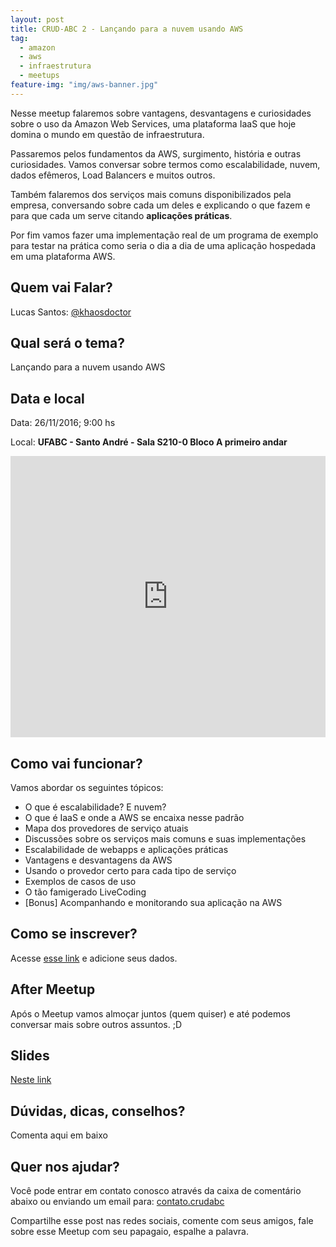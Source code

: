 ```yaml
---
layout: post
title: CRUD-ABC 2 - Lançando para a nuvem usando AWS
tag:
  - amazon
  - aws
  - infraestrutura
  - meetups
feature-img: "img/aws-banner.jpg"
---
```


Nesse meetup falaremos sobre vantagens, desvantagens e curiosidades sobre o uso da Amazon Web Services, uma plataforma IaaS que hoje domina o mundo em questão de infraestrutura. <!--more-->

Passaremos pelos fundamentos da AWS, surgimento, história e outras curiosidades. Vamos conversar sobre termos como escalabilidade, nuvem, dados efêmeros, Load Balancers e muitos outros.

Também falaremos dos serviços mais comuns disponibilizados pela empresa, conversando sobre cada um deles e explicando o que fazem e para que cada um serve citando **aplicações práticas**.

Por fim vamos fazer uma implementação real de um programa de exemplo para testar na prática como seria o dia a dia de uma aplicação hospedada em uma plataforma AWS.

## Quem vai Falar?

Lucas Santos: [@khaosdoctor](https://khaosdoctor.github.io/)

## Qual será o tema?

Lançando para a nuvem usando AWS

## Data e local

Data:  26/11/2016; 9:00 hs

Local: **UFABC - Santo André - Sala S210-0 Bloco A primeiro andar**

<iframe src="https://www.google.com/maps/embed?pb=!1m19!1m8!1m3!1d58478.4649838061!2d-46.5277154!3d-23.6436066!3m2!1i1024!2i768!4f13.1!4m8!3e6!4m0!4m5!1s0x94ce42bd71f92c29%3A0xb809bd3111601409!2sUFABC+-+Rua+Aboli%C3%A7%C3%A3o+-+Vila+Sao+Pedro%2C+Santo+Andr%C3%A9+-+SP!3m2!1d-23.6436066!2d-46.5277154!5e0!3m2!1spt-BR!2sbr!4v1479132806152" width="100%" height="450" frameborder="0" style="border:0" allowfullscreen></iframe>

## Como vai funcionar?

Vamos abordar os seguintes tópicos:

- O que é escalabilidade? E nuvem?
- O que é IaaS e onde a AWS se encaixa nesse padrão
- Mapa dos provedores de serviço atuais
- Discussões sobre os serviços mais comuns e suas implementações
- Escalabilidade de webapps e aplicações práticas
- Vantagens e desvantagens da AWS
- Usando o provedor certo para cada tipo de serviço
- Exemplos de casos de uso
- O tão famigerado LiveCoding
- [Bonus] Acompanhando e monitorando sua aplicação na AWS

## Como se inscrever?

Acesse [esse link](http://even.tc/crudabc-2-cloud-iaas-aws) e adicione seus dados.

## After Meetup

Após o Meetup vamos almoçar juntos (quem quiser) e até podemos conversar mais sobre outros assuntos. ;D

## Slides

[Neste link](http://bit.ly/crud-2)

## Dúvidas, dicas, conselhos?

Comenta aqui em baixo

## Quer nos ajudar?

Você pode entrar em contato conosco através da caixa de comentário abaixo ou enviando um email para: [contato.crudabc](mailto:contato.crudabc@gmail.com)

Compartilhe esse post nas redes sociais, comente com seus amigos, fale sobre esse Meetup com seu papagaio, espalhe a palavra.
